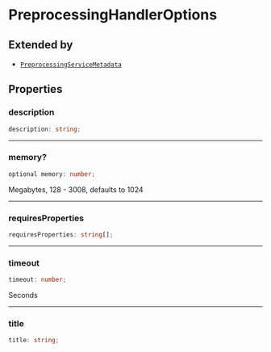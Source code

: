 # PreprocessingHandlerOptions

## Extended by

- [`PreprocessingServiceMetadata`](PreprocessingServiceMetadata.md)

## Properties

### description

```ts
description: string;
```

---

### memory?

```ts
optional memory: number;
```

Megabytes, 128 - 3008, defaults to 1024

---

### requiresProperties

```ts
requiresProperties: string[];
```

---

### timeout

```ts
timeout: number;
```

Seconds

---

### title

```ts
title: string;
```
